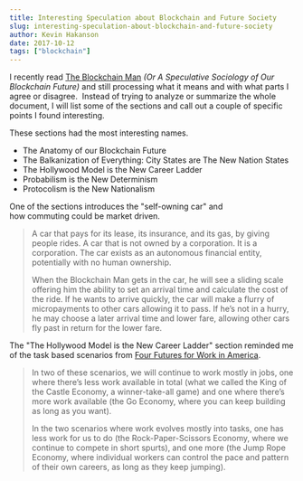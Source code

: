 ```yaml
---
title: Interesting Speculation about Blockchain and Future Society
slug: interesting-speculation-about-blockchain-and-future-society
author: Kevin Hakanson
date: 2017-10-12
tags: ["blockchain"]
---
```

I recently read [The Blockchain Man](https://www.ribbonfarm.com/2017/10/10/the-blockchain-man/) _(Or A Speculative Sociology of Our Blockchain Future)_ and still processing what it means and with what parts I agree or disagree.  Instead of trying to analyze or summarize the whole document, I will list some of the sections and call out a couple of specific points I found interesting.

These sections had the most interesting names.

* The Anatomy of our Blockchain Future
* The Balkanization of Everything: City States are The New Nation States
* The Hollywood Model is the New Career Ladder
* Probabilism is the New Determinism
* Protocolism is the New Nationalism

One of the sections introduces the "self-owning car" and how commuting could be market driven.

> A car that pays for its lease, its insurance, and its gas, by giving people rides. A car that is not owned by a corporation. It is a corporation. The car exists as an autonomous financial entity, potentially with no human ownership.
>
> When the Blockchain Man gets in the car, he will see a sliding scale offering him the ability to set an arrival time and calculate the cost of the ride. If he wants to arrive quickly, the car will make a flurry of micropayments to other cars allowing it to pass. If he’s not in a hurry, he may choose a later arrival time and lower fare, allowing other cars fly past in return for the lower fare.

The "The Hollywood Model is the New Career Ladder" section reminded me of the task based scenarios from [Four Futures for Work in America](https://www.linkedin.com/pulse/four-futures-work-america-anne-marie-slaughter).

> In two of these scenarios, we will continue to work mostly in jobs, one where there’s less work available in total (what we called the King of the Castle Economy, a winner-take-all game) and one where there’s more work available (the Go Economy, where you can keep building as long as you want).  
>
> In the two scenarios where work evolves mostly into tasks, one has less work for us to do (the Rock-Paper-Scissors Economy, where we continue to compete in short spurts), and one more (the Jump Rope Economy, where individual workers can control the pace and pattern of their own careers, as long as they keep jumping).
